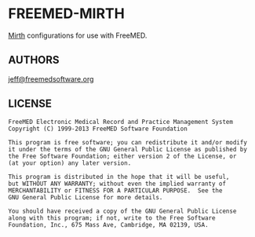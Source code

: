 # FREEMED-MIRTH

[Mirth](http://www.mirthproject.org/) configurations for use with FreeMED.

## AUTHORS

jeff@freemedsoftware.org

## LICENSE

```
FreeMED Electronic Medical Record and Practice Management System
Copyright (C) 1999-2013 FreeMED Software Foundation

This program is free software; you can redistribute it and/or modify
it under the terms of the GNU General Public License as published by
the Free Software Foundation; either version 2 of the License, or
(at your option) any later version.

This program is distributed in the hope that it will be useful,
but WITHOUT ANY WARRANTY; without even the implied warranty of
MERCHANTABILITY or FITNESS FOR A PARTICULAR PURPOSE.  See the
GNU General Public License for more details.

You should have received a copy of the GNU General Public License
along with this program; if not, write to the Free Software
Foundation, Inc., 675 Mass Ave, Cambridge, MA 02139, USA.
```

